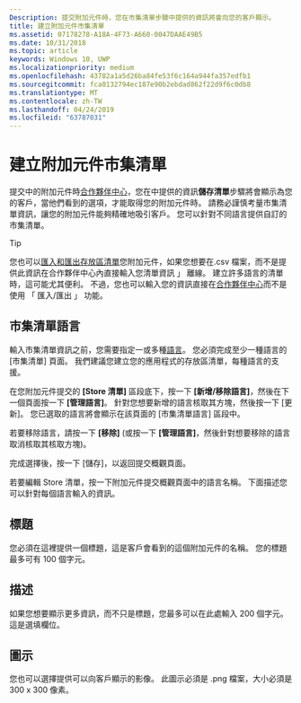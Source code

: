 ```yaml
---
Description: 提交附加元件時，您在市集清單步驟中提供的資訊將會向您的客戶顯示。
title: 建立附加元件市集清單
ms.assetid: 07178278-A18A-4F73-A660-0047DAAE49B5
ms.date: 10/31/2018
ms.topic: article
keywords: Windows 10, UWP
ms.localizationpriority: medium
ms.openlocfilehash: 43782a1a5d26ba84fe53f6c164a944fa357edfb1
ms.sourcegitcommit: fca0132794ec187e90b2ebdad862f22d9f6c0db8
ms.translationtype: MT
ms.contentlocale: zh-TW
ms.lasthandoff: 04/24/2019
ms.locfileid: "63787031"
---
```

# <a name="create-add-on-store-listings"></a>建立附加元件市集清單

提交中的附加元件時[合作夥伴中心](https://partner.microsoft.com/dashboard)，您在中提供的資訊**儲存清單**步驟將會顯示為您的客戶，當他們看到的選項，才能取得您的附加元件時。 請務必謹慎考量市集清單資訊，讓您的附加元件能夠精確地吸引客戶。 您可以針對不同語言提供自訂的市集清單。

> [!TIP]
> 您也可以[匯入和匯出存放區清單](import-and-export-store-listings.md)您附加元件，如果您想要在.csv 檔案，而不是提供此資訊在合作夥伴中心內直接輸入您清單資訊 」 離線。 建立許多語言的清單時，這可能尤其便利。 不過，您也可以輸入您的資訊直接在[合作夥伴中心](https://partner.microsoft.com/dashboard)而不是使用 「 匯入/匯出 」 功能。


## <a name="store-listing-languages"></a>市集清單語言

輸入市集清單資訊之前，您需要指定一或多種[語言](supported-languages.md)。 您必須完成至少一種語言的 [市集清單] 頁面。 我們建議您建立您的應用程式的存放區清單，每種語言的支援。

在您附加元件提交的 **\[Store 清單\]** 區段底下，按一下 **\[新增/移除語言\]**，然後在下一個頁面按一下 **\[管理語言\]**。 針對您想要新增的語言核取其方塊，然後按一下 [更新]。 您已選取的語言將會顯示在該頁面的 [市集清單語言] 區段中。

若要移除語言，請按一下 **\[移除\]** (或按一下 **\[管理語言\]**，然後針對想要移除的語言取消核取其核取方塊)。 

完成選擇後，按一下 [儲存]，以返回提交概觀頁面。

若要編輯 Store 清單，按一下附加元件提交概觀頁面中的語言名稱。 下面描述您可以針對每個語言輸入的資訊。

## <a name="title"></a>標題

您必須在這裡提供一個標題，這是客戶會看到的這個附加元件的名稱。 您的標題最多可有 100 個字元。

## <a name="description"></a>描述

如果您想要顯示更多資訊，而不只是標題，您最多可以在此處輸入 200 個字元。 這是選填欄位。

## <a name="icon"></a>圖示

您也可以選擇提供可以向客戶顯示的影像。 此圖示必須是 .png 檔案，大小必須是 300 x 300 像素。

 

 




